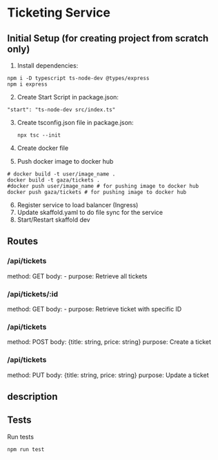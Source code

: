# Ticketing Service

## Initial Setup (for creating project from scratch only)

1. Install dependencies:

```
npm i -D typescript ts-node-dev @types/express
npm i express
```

2. Create Start Script in package.json:

```
"start": "ts-node-dev src/index.ts"
```

3. Create tsconfig.json file in package.json:
   
   ```
   npx tsc --init
   ```
4. Create docker file
5. Push docker image to docker hub 

```
# docker build -t user/image_name .
docker build -t gaza/tickets .
#docker push user/image_name # for pushing image to docker hub
docker push gaza/tickets # for pushing image to docker hub
```
6. Register service to load balancer (Ingress)
7. Update skaffold.yaml to do file sync for the service 
8. Start/Restart skaffold dev

## Routes

### /api/tickets

method: GET
body: -
purpose: Retrieve all tickets

### /api/tickets/:id

method: GET
body: -
purpose: Retrieve ticket with specific ID


### /api/tickets

method: POST
body: {title: string, price: string}
purpose: Create a ticket

### /api/tickets

method: PUT
body: {title: string, price: string}
purpose: Update a ticket


## description


## Tests

Run tests

```
npm run test
```